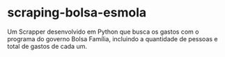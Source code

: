 # scraping-bolsa-esmola
Um Scrapper desenvolvido em Python que busca os gastos com o programa do governo Bolsa Família, incluindo a quantidade de pessoas e total de gastos de cada um.
